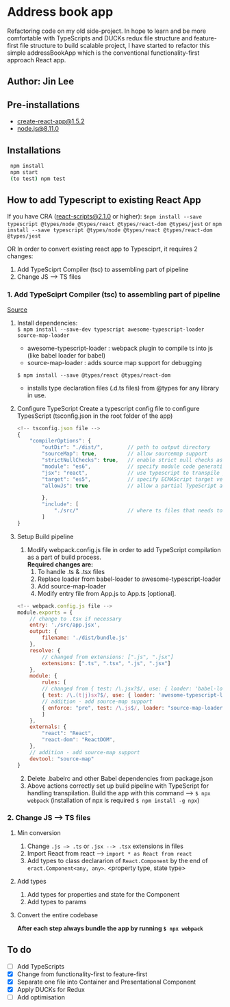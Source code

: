 # Address book app
Refactoring code on my old side-project.
In hope to learn and be more comfortable with TypeScripts and DUCKs redux file structure and feature-first file structure to build scalable project, I have started to refactor this simple addressBookApp which is the conventional functionality-first approach React app.

## Author: Jin Lee

## Pre-installations

-   create-react-app@1.5.2
-   node.js@8.11.0

## Installations

```bash
 npm install
 npm start
 (to test) npm test
```

## How to add Typescript to existing React App
If you have CRA (react-scripts@2.1.0 or higher):
   `$npm install --save typescript @types/node @types/react @types/react-dom @types/jest`
   or 
   `npm install --save typescript @types/node @types/react @types/react-dom @types/jest`

OR
In order to convert existing react app to Typesciprt, it requires 2 changes:
 1. Add TypeSciprt Compiler (tsc) to assembling part of pipeline
 2. Change JS --> TS files

### 1. Add TypeSciprt Compiler (tsc) to assembling part of pipeline
[Source](https://github.com/Microsoft/TypeScript-React-Conversion-Guide)
1. Install dependencies:  
   `$ npm install --save-dev typescript awesome-typescript-loader source-map-loader`
     - awesome-typescript-loader : webpack plugin to compile ts into js (like babel loader for babel)
     - source-map-loader : adds source map support for debugging
    
   `$ npm install --save @types/react @types/react-dom` 
     - installs type declaration files (.d.ts files) from @types for  any library in use.

2. Configure TypeScript
   Create a typescript config file to configure TypesScript (tsconfig.json in the root folder of the app)   
    ```javascript
    <!-- tsconfig.json file -->
    {
        "compilerOptions": {
            "outDir": "./dist/",        // path to output directory
            "sourceMap": true,          // allow sourcemap support
            "strictNullChecks": true,   // enable strict null checks as a best practice
            "module": "es6",            // specify module code generation
            "jsx": "react",             // use typescript to transpile jsx to js
            "target": "es5",            // specify ECMAScript target version
            "allowJs": true             // allow a partial TypeScript and JavaScript codebase

            },
            "include": [
                "./src/"                // where ts files that needs to be compiled to js reside
            ]
    }
    ```

3. Setup Build pipeline
   1. Modify webpack.config.js file in order to add TypeScript compilation as a part of build process.  
   **Required changes are:**
      1. To handle .ts & .tsx files
      2. Replace loader from babel-loader to awesome-typescript-loader
      3. Add source-map-loader
      4. Modify entry file from App.js to App.ts [optional].  

    ```javascript
    <!-- webpack.config.js file -->
    module.exports = {
        // change to .tsx if necessary
        entry: './src/app.jsx',
        output: {
            filename: './dist/bundle.js'
        },
        resolve: {
            // changed from extensions: [".js", ".jsx"]
            extensions: [".ts", ".tsx", ".js", ".jsx"]
        },
        module: {
            rules: [
            // changed from { test: /\.jsx?$/, use: { loader: 'babel-loader' } },
            { test: /\.(t|j)sx?$/, use: { loader: 'awesome-typescript-loader' } },
            // addition - add source-map support
            { enforce: "pre", test: /\.js$/, loader: "source-map-loader" }
            ]
        },
        externals: {
            "react": "React",
            "react-dom": "ReactDOM",
        },
        // addition - add source-map support
        devtool: "source-map"
    }
    ```
   2. Delete .babelrc and other Babel dependencies from package.json
   3. Above actions correctly set up build pipeline with TypeScript for handling transpilation. Build the app with this command --> `$ npx webpack` (installation of npx is required `$ npm install -g npx`)
### 2. Change JS --> TS files
1. Min conversion
   1. Change `.js —> .ts` or `.jsx --> .tsx` extensions in files
   2. Import React from react —> `import * as React from react`
   3. Add types to class declararion of `React.Component` by the end of `eract.Component<any, any>`. <property type, state type>      
2. Add types
   1. Add types for properties and state for the Component
   2. Add types to params
3. Convert the entire codebase

   **After each step always bundle the app by running `$ npx webpack`**



## To do
- [ ] Add TypeScripts
- [x] Change from functionality-first to feature-first
- [x] Separate one file into Container and Presentational Component
- [x] Apply DUCKs for Redux
- [ ] Add optimisation
